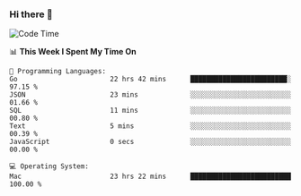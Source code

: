 ### Hi there 👋

<!--
**CrazyCollin/crazycollin** is a ✨ _special_ ✨ repository because its `README.md` (this file) appears on your GitHub profile.

Here are some ideas to get you started:

- 🔭 I’m currently working on ...
- 🌱 I’m currently learning ...
- 👯 I’m looking to collaborate on ...
- 🤔 I’m looking for help with ...
- 💬 Ask me about ...
- 📫 How to reach me: ...
- 😄 Pronouns: ...
- ⚡ Fun fact: ...
-->

<!--START_SECTION:waka-->
![Code Time](http://img.shields.io/badge/Code%20Time-3%2C427%20hrs%2037%20mins-blue)

📊 **This Week I Spent My Time On** 

```text
💬 Programming Languages: 
Go                       22 hrs 42 mins      ████████████████████████░   97.15 % 
JSON                     23 mins             ░░░░░░░░░░░░░░░░░░░░░░░░░   01.66 % 
SQL                      11 mins             ░░░░░░░░░░░░░░░░░░░░░░░░░   00.80 % 
Text                     5 mins              ░░░░░░░░░░░░░░░░░░░░░░░░░   00.39 % 
JavaScript               0 secs              ░░░░░░░░░░░░░░░░░░░░░░░░░   00.00 % 

💻 Operating System: 
Mac                      23 hrs 22 mins      █████████████████████████   100.00 % 
```


<!--END_SECTION:waka-->
